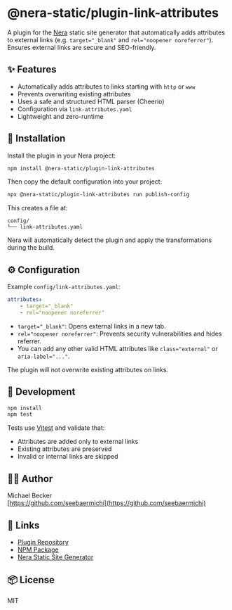 # @nera-static/plugin-link-attributes

A plugin for the [Nera](https://github.com/seebaermichi/nera) static site generator that automatically adds attributes to external links (e.g. `target="_blank"` and `rel="noopener noreferrer"`). Ensures external links are secure and SEO-friendly.

## ✨ Features

-   Automatically adds attributes to links starting with `http` or `www`
-   Prevents overwriting existing attributes
-   Uses a safe and structured HTML parser (Cheerio)
-   Configuration via `link-attributes.yaml`
-   Lightweight and zero-runtime

## 🚀 Installation

Install the plugin in your Nera project:

```bash
npm install @nera-static/plugin-link-attributes
```

Then copy the default configuration into your project:

```bash
npx @nera-static/plugin-link-attributes run publish-config
```

This creates a file at:

```
config/
└── link-attributes.yaml
```

Nera will automatically detect the plugin and apply the transformations during the build.

## ⚙️ Configuration

Example `config/link-attributes.yaml`:

```yaml
attributes:
    - target="_blank"
    - rel="noopener noreferrer"
```

-   `target="_blank"`: Opens external links in a new tab.
-   `rel="noopener noreferrer"`: Prevents security vulnerabilities and hides referrer.
-   You can add any other valid HTML attributes like `class="external"` or `aria-label="..."`.

The plugin will not overwrite existing attributes on links.

## 🧪 Development

```bash
npm install
npm test
```

Tests use [Vitest](https://vitest.dev) and validate that:

-   Attributes are added only to external links
-   Existing attributes are preserved
-   Invalid or internal links are skipped

## 🧑‍💻 Author

Michael Becker  
[https://github.com/seebaermichi](https://github.com/seebaermichi)

## 🔗 Links

-   [Plugin Repository](https://github.com/seebaermichi/nera-plugin-link-attributes)
-   [NPM Package](https://www.npmjs.com/package/@nera-static/plugin-link-attributes)
-   [Nera Static Site Generator](https://github.com/seebaermichi/nera)

## 📦 License

MIT
